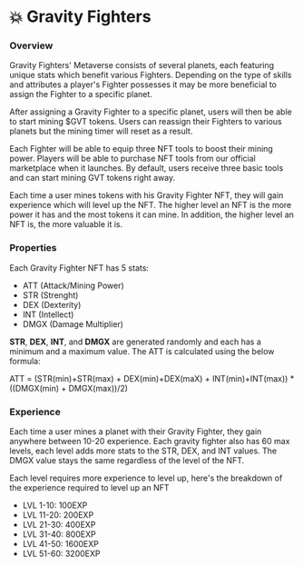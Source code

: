 # 💥 Gravity Fighters

### Overview

Gravity Fighters' Metaverse consists of several planets, each featuring unique stats which benefit various Fighters. Depending on the type of skills and attributes a player's Fighter possesses it may be more beneficial to assign the Fighter to a specific planet.

After assigning a Gravity Fighter to a specific planet, users will then be able to start mining $GVT tokens. Users can reassign their Fighters to various planets but the mining timer will reset as a result.

Each Fighter will be able to equip three NFT tools to boost their mining power. Players will be able to purchase NFT tools from our official marketplace when it launches. By default, users receive three basic tools and can start mining GVT tokens right away.

Each time a user mines tokens with his Gravity Fighter NFT, they will gain experience which will level up the NFT. The higher level an NFT is the more power it has and the most tokens it can mine. In addition, the higher level an NFT is, the more valuable it is.

### Properties

Each Gravity Fighter NFT has 5 stats:

* ATT (Attack/Mining Power)
* STR (Strenght)
* DEX (Dexterity)
* INT (Intellect)
* DMGX (Damage Multiplier)

**STR**, **DEX**, **INT**, and **DMGX** are generated randomly and each has a minimum and a maximum value. The ATT is calculated using the below formula:

ATT = (STR(min)+STR(max) + DEX(min)+DEX(maX) + INT(min)+INT(max)) \* ((DMGX(min) + DMGX(max))/2)

### Experience

Each time a user mines a planet with their Gravity Fighter, they gain anywhere between 10-20 experience. Each gravity fighter also has 60 max levels, each level adds more stats to the STR, DEX, and INT values. The DMGX value stays the same regardless of the level of the NFT.

Each level requires more experience to level up, here's the breakdown of the experience required to level up an NFT

* LVL 1-10: 100EXP
* LVL 11-20: 200EXP
* LVL 21-30: 400EXP
* LVL 31-40: 800EXP
* LVL 41-50: 1600EXP
* LVL 51-60: 3200EXP





